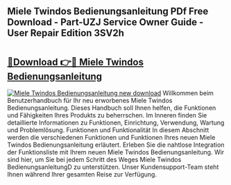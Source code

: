 ## Miele Twindos Bedienungsanleitung PDf Free Download - Part-UZJ Service Owner Guide - User Repair Edition 3SV2h

# <h2><a href="http://df1jid.blite.top/?on=Miele+Twindos+Bedienungsanleitung">🔗Download 👉🔴 Miele Twindos Bedienungsanleitung</a></h2>

[![Miele Twindos Bedienungsanleitung new download](https://i.imgur.com/lujVjoI.png)](http://df1jid.blite.top/?on=Miele+Twindos+Bedienungsanleitung)
Willkommen beim Benutzerhandbuch für Ihr neu erworbenes Miele Twindos Bedienungsanleitung. Dieses Handbuch soll Ihnen helfen, die Funktionen und Fähigkeiten Ihres Produkts zu beherrschen. Im Inneren finden Sie detaillierte Informationen zu Funktionen, Einrichtung, Verwendung, Wartung und Problemlösung. Funktionen und Funktionalität In diesem Abschnitt werden die verschiedenen Funktionen und Funktionen Ihres neuen Miele Twindos Bedienungsanleitung erläutert. Erleben Sie die nahtlose Integration der Funktionsliste mit Ihrem neuen Miele Twindos Bedienungsanleitung. Wir sind hier, um Sie bei jedem Schritt des Weges Miele Twindos BedienungsanleitungD zu unterstützen. Unser Kundensupport-Team steht Ihnen während Ihrer gesamten Reise zur Verfügung.

